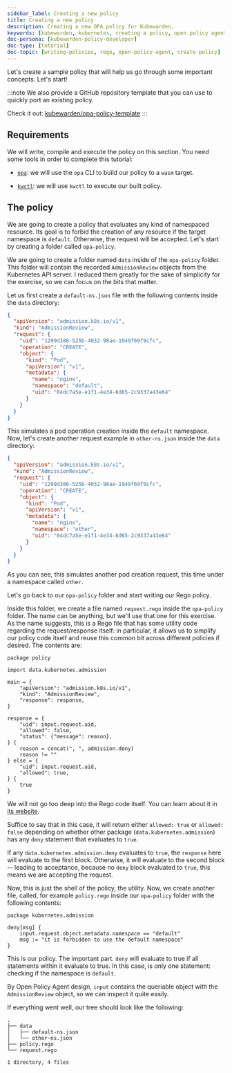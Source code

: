 ```yaml
---
sidebar_label: Creating a new policy
title: Creating a new policy
description: Creating a new OPA policy for Kubewarden.
keywords: [kubewarden, kubernetes, creating a policy, open policy agent, opa, rego]
doc-persona: [kubewarden-policy-developer]
doc-type: [tutorial]
doc-topic: [writing-policies, rego, open-policy-agent, create-policy]
---
```


Let's create a sample policy that will help us go through some
important concepts. Let's start!

:::note
We also provide a GitHub repository template
that you can use to quickly port an existing policy.

Check it out: [kubewarden/opa-policy-template](https://github.com/kubewarden/opa-policy-template)
:::

## Requirements

We will write, compile and execute the policy on this section. You
need some tools in order to complete this tutorial:

- [`opa`](https://github.com/open-policy-agent/opa/releases): we
will use the `opa` CLI to build our policy to a `wasm` target.

- [`kwctl`](https://github.com/kubewarden/kwctl/releases): we will use
`kwctl` to execute our built policy.

## The policy

We are going to create a policy that evaluates any kind of namespaced
resource. Its goal is to forbid the creation of any resource if the
target namespace is `default`. Otherwise, the request will be
accepted. Let's start by creating a folder called `opa-policy`.

We are going to create a folder named `data` inside of the
`opa-policy` folder. This folder will contain the recorded
`AdmissionReview` objects from the Kubernetes API server. I reduced
them greatly for the sake of simplicity for the exercise, so we can
focus on the bits that matter.

Let us first create a `default-ns.json` file with the following
contents inside the `data` directory:

```json
{
  "apiVersion": "admission.k8s.io/v1",
  "kind": "AdmissionReview",
  "request": {
    "uid": "1299d386-525b-4032-98ae-1949f69f9cfc",
    "operation": "CREATE",
    "object": {
      "kind": "Pod",
      "apiVersion": "v1",
      "metadata": {
        "name": "nginx",
        "namespace": "default",
        "uid": "04dc7a5e-e1f1-4e34-8d65-2c9337a43e64"
      }
    }
  }
}
```

This simulates a pod operation creation inside the `default`
namespace. Now, let's create another request example in
`other-ns.json` inside the `data` directory:

```json
{
  "apiVersion": "admission.k8s.io/v1",
  "kind": "AdmissionReview",
  "request": {
    "uid": "1299d386-525b-4032-98ae-1949f69f9cfc",
    "operation": "CREATE",
    "object": {
      "kind": "Pod",
      "apiVersion": "v1",
      "metadata": {
        "name": "nginx",
        "namespace": "other",
        "uid": "04dc7a5e-e1f1-4e34-8d65-2c9337a43e64"
      }
    }
  }
}
```

As you can see, this simulates another pod creation request, this time
under a namespace called `other`.

Let's go back to our `opa-policy` folder and start writing our Rego policy.

Inside this folder, we create a file named `request.rego` inside the
`opa-policy` folder. The name can be anything, but we'll use that one
for this exercise. As the name suggests, this is a Rego file that has
some utility code regarding the request/response itself: in
particular, it allows us to simplify our policy code itself and reuse
this common bit across different policies if desired. The contents
are:

```rego
package policy

import data.kubernetes.admission

main = {
	"apiVersion": "admission.k8s.io/v1",
	"kind": "AdmissionReview",
	"response": response,
}

response = {
	"uid": input.request.uid,
	"allowed": false,
	"status": {"message": reason},
} {
	reason = concat(", ", admission.deny)
	reason != ""
} else = {
	"uid": input.request.uid,
	"allowed": true,
} {
	true
}
```

We will not go too deep into the Rego code itself. You can learn about
it in [its
website](https://www.openpolicyagent.org/docs/latest/policy-language/).

Suffice to say that in this case, it will return either `allowed:
true` or `allowed: false` depending on whether other package
(`data.kubernetes.admission`) has any `deny` statement that evaluates
to `true`.

If any `data.kubernetes.admission.deny` evaluates to `true`, the
`response` here will evaluate to the first block. Otherwise, it will
evaluate to the second block -- leading to acceptance, because no
`deny` block evaluated to `true`, this means we are accepting the
request.

Now, this is just the shell of the policy, the utility. Now, we create
another file, called, for example `policy.rego` inside our
`opa-policy` folder with the following contents:

```rego
package kubernetes.admission

deny[msg] {
	input.request.object.metadata.namespace == "default"
	msg := "it is forbidden to use the default namespace"
}
```

This is our policy. The important part. `deny` will evaluate to true
if all statements within it evaluate to true. In this case, is only
one statement: checking if the namespace is `default`.

By Open Policy Agent design, `input` contains the queriable object
with the `AdmissionReview` object, so we can inspect it quite easily.

If everything went well, our tree should look like the following:

```
.
├── data
│   ├── default-ns.json
│   └── other-ns.json
├── policy.rego
└── request.rego

1 directory, 4 files
```
